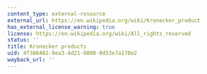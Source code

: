 ```yaml
---
content_type: external-resource
external_url: https://en.wikipedia.org/wiki/Kronecker_product
has_external_license_warning: true
license: https://en.wikipedia.org/wiki/All_rights_reserved
status: ''
title: Kronecker products
uid: 4f386402-9ea3-4d21-9808-0d53e7a170e2
wayback_url: ''
---
```

